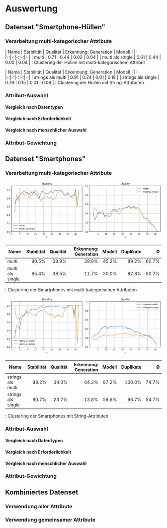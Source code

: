 # Auswertung

## Datenset "Smartphone-Hüllen"

### Verarbeitung multi-kategorischer Attribute

| Name | Stabilität | Qualität | Erkennung: Generation | Modell |
|-|-:|-:|-:|-:|-:|
| multi            | $0.71$ | $0.44$ | $0.02$ | $0.04$ |
| multi als single | $0.61$ | $0.44$ | $0.00$ | $0.04$ |
: Clustering der Hüllen mit multi-kategorischem Attribut

| Name | Stabilität | Qualität | Erkennung: Generation | Modell |
|-|-:|-:|-:|-:|-:|
| strings als multi  | $0.91$ | $0.24$ | $0.01$ | $0.18$ |
| strings als single | $0.79$ | $0.15$ | $0.01$ | $0.08$ |
: Clustering der Hüllen mit String-Attributen

### Attribut-Auswahl

#### Vergleich nach Datentypen

#### Vergleich nach Erforderlichkeit

#### Vergleich nach menschlicher Auswahl

### Attribut-Gewichtung

## Datenset "Smartphones"

### Verarbeitung multi-kategorischer Attribute

![Stabilität und Qualität der Smartphones mit multi-kategorischen Attributen](img/phones-multi.png)

| Name | Stabilität | Qualität | Erkennung: Generation | Modell | Duplikate | Ø |
|-|-:|-:|-:|-:|-:|-:|
| multi            | $90.5$% | $38.9$% | $39.8$% | $45.2$% | $89.2$% | $60.7$% |
| multi als single | $85.4$% | $38.5$% | $11.7$% | $30.0$% | $87.8$% | $50.7$% |
: Clustering der Smartphones mit multi-kategorischen Attributen

![Stabilität und Qualität der Smartphones mit String-Attributen](img/phones-strings.png)

| Name | Stabilität | Qualität | Erkennung: Generation | Modell | Duplikate | Ø |
|-|-:|-:|-:|-:|-:|-:|
| strings als multi  | $88.2$% | $34.0$% | $64.3$% | $87.2$% |$100.0$% | $74.7$% |
| strings als single | $80.7$% | $23.7$% | $13.8$% | $58.6$% | $96.7$% | $54.7$% |
: Clustering der Smartphones mit String-Attributen

### Attribut-Auswahl

#### Vergleich nach Datentypen

#### Vergleich nach Erforderlichkeit

#### Vergleich nach menschlicher Auswahl

### Attribut-Gewichtung

## Kombiniertes Datenset

### Verwendung aller Attribute

### Verwendung gemeinsamer Attribute
